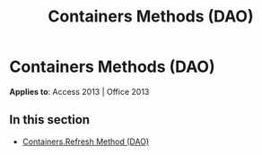﻿---
title: Containers Methods (DAO)
TOCTitle: Methods
ms:assetid: b493b12f-70df-401f-a318-571b671edd12
ms:mtpsurl: https://msdn.microsoft.com/en-us/library/Dn179826(v=office.15)
ms:contentKeyID: 52074035
ms.date: 09/18/2015
mtps_version: v=office.15
---

# Containers Methods (DAO)


**Applies to**: Access 2013 | Office 2013

## In this section

  - [Containers.Refresh Method (DAO)](containers-refresh-method-dao.md)

